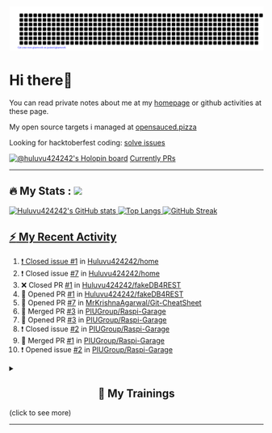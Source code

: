 ![gitartwork](gitartwork.svg)
# Hi there👋

You can read private notes about me at my [homepage](https://huluvu424242.github.io/home/) or github activities at these page.

My open source targets i managed at <a target="_blank" href="https://opensauced.pizza/">opensauced.pizza</a>

Looking for hacktoberfest coding: <a target="_blank" href="https://github.com/search?q=label:hacktoberfest+state:open+type:issue">solve issues</a>

[![@huluvu424242's Holopin board](https://holopin.io/api/user/board?user=huluvu424242)](https://holopin.io/@huluvu424242)
<a target="_blank" href="https://hacktoberfestchecker.jenko.me/user/Huluvu424242">Currently PRs</a>

---

## :fire: My Stats : <a href="https://github.com/Huluvu424242"><img src="https://img.shields.io/github/followers/Huluvu424242?label=follow&style=social" />
  
<!--p align="center"-->
<img alt="Huluvu424242's GitHub stats" src="https://github-readme-stats.vercel.app/api?username=Huluvu424242&show_icons=true&theme=vision-friendly-dark" width="33%" />
<img alt="Top Langs" src="https://github-readme-stats.vercel.app/api/top-langs/?username=Huluvu424242&layout=compact&theme=vision-friendly-dark" width="30%" />
<img alt="GitHub Streak" src="http://github-readme-streak-stats.herokuapp.com?user=Huluvu424242&theme=vision-friendly-dark&date_format=j%20M%5B%20Y%5D" width="33%" />
<!--/p-->
  
<!--script 
    type="module" 
    src='https://unpkg.com/@huluvu424242/honey-chucknorris-jokes@0.0.1/dist/honey-chucknorris-jokes/honey-chucknorris-jokes.js'>
</script>
<honey-chucknorris-jokes /-->

## :zap: My Recent Activity

<!--START_SECTION:activity-->
1. ❗️ Closed issue [#1](https://github.com/Huluvu424242/home/issues/1) in [Huluvu424242/home](https://github.com/Huluvu424242/home)
2. ❗️ Closed issue [#7](https://github.com/Huluvu424242/home/issues/7) in [Huluvu424242/home](https://github.com/Huluvu424242/home)
3. ❌ Closed PR [#1](https://github.com/Huluvu424242/fakeDB4REST/pull/1) in [Huluvu424242/fakeDB4REST](https://github.com/Huluvu424242/fakeDB4REST)
4. 💪 Opened PR [#1](https://github.com/Huluvu424242/fakeDB4REST/pull/1) in [Huluvu424242/fakeDB4REST](https://github.com/Huluvu424242/fakeDB4REST)
5. 💪 Opened PR [#7](https://github.com/MrKrishnaAgarwal/Git-CheatSheet/pull/7) in [MrKrishnaAgarwal/Git-CheatSheet](https://github.com/MrKrishnaAgarwal/Git-CheatSheet)
6. 🎉 Merged PR [#3](https://github.com/PIUGroup/Raspi-Garage/pull/3) in [PIUGroup/Raspi-Garage](https://github.com/PIUGroup/Raspi-Garage)
7. 💪 Opened PR [#3](https://github.com/PIUGroup/Raspi-Garage/pull/3) in [PIUGroup/Raspi-Garage](https://github.com/PIUGroup/Raspi-Garage)
8. ❗️ Closed issue [#2](https://github.com/PIUGroup/Raspi-Garage/issues/2) in [PIUGroup/Raspi-Garage](https://github.com/PIUGroup/Raspi-Garage)
9. 🎉 Merged PR [#1](https://github.com/PIUGroup/Raspi-Garage/pull/1) in [PIUGroup/Raspi-Garage](https://github.com/PIUGroup/Raspi-Garage)
10. ❗️ Opened issue [#2](https://github.com/PIUGroup/Raspi-Garage/issues/2) in [PIUGroup/Raspi-Garage](https://github.com/PIUGroup/Raspi-Garage)
<!--END_SECTION:activity-->
  
  
<details>   
  <summary> <h2 align="center">🌱 My Trainings</h2> (click to see more)</summary>
  
  <a  target="_blank" href="https://www.flickr.com/photos/huluvu424242/albums/72157628149627159" title="Zertifikate"><img src="https://live.staticflickr.com/7007/6401185011_d67d8dd4e4_c.jpg" width="100%" height="10%" alt="Zertifikate"></a>
  
</details>


--- 



<!--
**Huluvu424242/huluvu424242** is a ✨ _special_ ✨ repository because its `README.md` (this file) appears on your GitHub profile.

Here are some ideas to get you started:

- 🔭 I’m currently working on ...
- 🌱 I’m currently learning ...
- 👯 I’m looking to collaborate on ...
- 🤔 I’m looking for help with ...
- 💬 Ask me about ...
- 📫 How to reach me: ...
- 😄 Pronouns: ...
- ⚡ Fun fact: ...
-->
